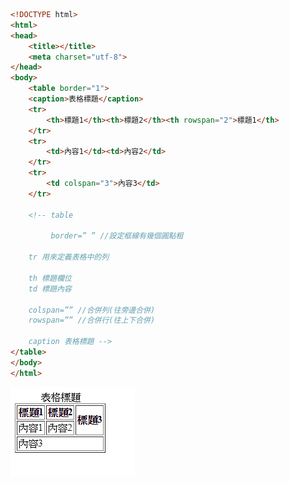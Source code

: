 ```html
<!DOCTYPE html>
<html>
<head>
	<title></title>
	<meta charset="utf-8">
</head>
<body>
	<table border="1">
    <caption>表格標題</caption>
    <tr>
        <th>標題1</th><th>標題2</th><th rowspan="2">標題1</th>
    </tr>
    <tr>
        <td>內容1</td><td>內容2</td>
    </tr>
    <tr>
    	<td colspan="3">內容3</td>
    </tr>

    <!-- table

         border=” ” //設定框線有幾個圓點粗

    tr 用來定義表格中的列

    th 標題欄位
    td 標題內容

    colspan=”” //合併列(往旁邊合併) 
    rowspan=”” //合併行(往上下合併)

    caption 表格標題 -->
</table>
</body>
</html>
```
![image](https://github.com/4060E046/PNG-JPG-GIF/blob/master/%E8%A1%A8%E6%A0%BC.PNG)
